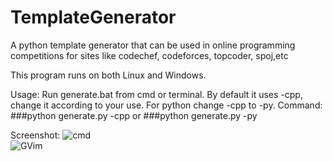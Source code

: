 # TemplateGenerator
A python template generator that can be used in online programming competitions for sites like codechef, codeforces, 
topcoder, spoj,etc

This program runs on both Linux and Windows.

Usage:
Run generate.bat from cmd or terminal.
By default it uses -cpp, change it according to your use.
For python change -cpp to -py.
Command:
###python generate.py -cpp
or
###python generate.py -py

Screenshot:
![cmd](https://db.tt/tOWx4jlN?raw=true "TemplateGenerator")<br/>
![GVim](https://db.tt/uUZ5MATm?raw=true "GVim after executing commands")<br/>
